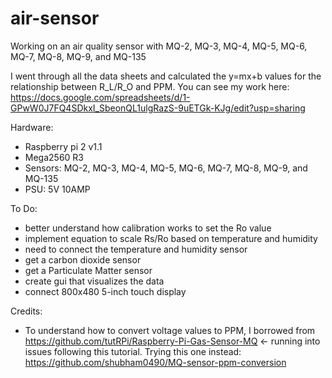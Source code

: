# air-sensor
 Working on an air quality sensor with MQ-2, MQ-3, MQ-4, MQ-5, MQ-6, MQ-7, MQ-8, MQ-9, and MQ-135

 I went through all the data sheets and calculated the y=mx+b values for the relationship between R_L/R_O and PPM. You can see my work here: https://docs.google.com/spreadsheets/d/1-GPwW0J7FQ4SDkxI_SbeonQL1ulgRazS-9uETGk-KJg/edit?usp=sharing

Hardware:
- Raspberry pi 2 v1.1
- Mega2560 R3
- Sensors: MQ-2, MQ-3, MQ-4, MQ-5, MQ-6, MQ-7, MQ-8, MQ-9, and MQ-135
- PSU: 5V 10AMP

To Do:
- better understand how calibration works to set the Ro value
- implement equation to scale Rs/Ro based on temperature and humidity
- need to connect the temperature and humidity sensor
- get a carbon dioxide sensor
- get a Particulate Matter sensor
- create gui that visualizes the data
- connect 800x480 5-inch touch display


Credits:
- To understand how to convert voltage values to PPM, I borrowed from https://github.com/tutRPi/Raspberry-Pi-Gas-Sensor-MQ <- running into issues following this tutorial. Trying this one instead: https://github.com/shubham0490/MQ-sensor-ppm-conversion